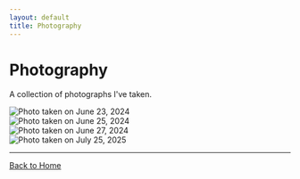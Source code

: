 ```yaml
---
layout: default
title: Photography
---
```


<h1>Photography</h1>

<p>A collection of photographs I've taken.</p>

<div class="photo-gallery">
  <div class="photo-item">
    <img src="{{ site.baseurl }}/pictures/IMG_20240623_170227.jpg" alt="Photo taken on June 23, 2024">
  </div>
  
  <div class="photo-item">
    <img src="{{ site.baseurl }}/pictures/IMG_20240625_170601.jpg" alt="Photo taken on June 25, 2024">
  </div>
  
  <div class="photo-item">
    <img src="{{ site.baseurl }}/pictures/IMG_20240627_145438.jpg" alt="Photo taken on June 27, 2024">
  </div>
  
  <div class="photo-item">
    <img src="{{ site.baseurl }}/pictures/IMG_20250725_145939.jpg" alt="Photo taken on July 25, 2025">
  </div>
</div>

<hr>

<p><a href="{{ site.baseurl }}/">Back to Home</a></p>
